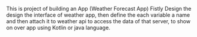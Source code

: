 This is project of building an App (Weather Forecast App)
Fistly Design the design the interface of weather app, then define the each variable a name and then attach it to weather api to access the data of that server, 
to show on over app using Kotlin or java language.
